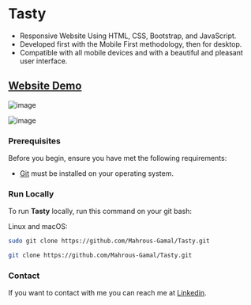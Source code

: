 # Tasty
- Responsive Website Using HTML, CSS, Bootstrap, and JavaScript.
- Developed first with the Mobile First methodology, then for desktop.
- Compatible with all mobile devices and with a beautiful and pleasant user interface.

## [Website Demo](https://mahrous-gamal.github.io/Tasty/)

![image](https://github.com/Mahrous-Gamal/Tasty/assets/105131896/cb4a062e-8f21-4a1d-8f69-5fbac10601f7)

![image](https://github.com/Mahrous-Gamal/Tasty/assets/105131896/45fc2ab1-b20c-4da3-af8d-2d7e11650872)

### Prerequisites

Before you begin, ensure you have met the following requirements:

* [Git](https://git-scm.com/downloads "Download Git") must be installed on your operating system.

### Run Locally

To run **Tasty** locally, run this command on your git bash:

Linux and macOS:

```bash
sudo git clone https://github.com/Mahrous-Gamal/Tasty.git
```

```bash
git clone https://github.com/Mahrous-Gamal/Tasty.git
```

### Contact

If you want to contact with me you can reach me at [Linkedin](https://www.linkedin.com/in/mahrous-gamal-044693218/).

